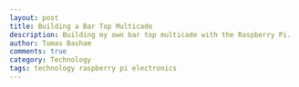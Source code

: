 ```yaml
---
layout: post
title: Building a Bar Top Multicade
description: Building my own bar top multicade with the Raspberry Pi.
author: Tomas Basham
comments: true
category: Technology
tags: technology raspberry pi electronics
---
```

